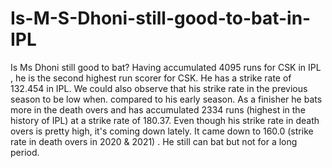 # Is-M-S-Dhoni-still-good-to-bat-in-IPL
Is Ms Dhoni still good to bat? Having accumulated 4095 runs for CSK in IPL , he is the second highest run scorer for CSK. He has a strike rate of 132.454 in IPL. We could also observe that his strike rate in the previous season to be low when. compared to his early season. As a finisher he bats more in the death overs and has accumulated 2334 runs (highest in the history of IPL) at a strike rate of 180.37. Even though his strike rate in death overs is pretty high, it's coming down lately. It came down to 160.0 (strike rate in death overs in 2020 &amp; 2021) . He still can bat but not for a long period.
